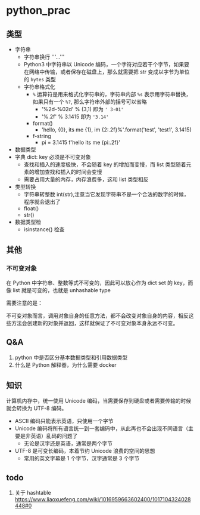 # python_prac

## 类型
- 字符串
  - 字符串换行 '''...'''
  - Python3 中字符串以 Unicode 编码，一个字符对应若干个字节，如果要在网络中传输，或者保存在磁盘上，那么就需要把 str 变成以字节为单位的 `bytes` 类型
  - 字符串格式化
    - `%` 运算符是用来格式化字符串的，字符串内部 `%s` 表示用字符串替换，如果只有一个 `%?`, 那么字符串外部的括号可以省略
      - '%2d-%02d' % (3,1)   即为 `' 3-01'` 
      - '%.2f' % 3.1415 即为 `'3.14'` 
    - format()
      - 'hello, {0}, its me {1}, im {2:.2f}%'.format('test', 'test1', 3.1415)
    - f-string
      - pi = 3.1415 f'hello its me {pi:.2f}'
- 数据类型
- 字典 dict: key 必须是不可变对象
  - 查找和插入的速度极快，不会随着 key 的增加而变慢，而 list 类型随着元素的增加查找和插入的时间会变慢
  - 需要占用大量的内存，内存浪费多，这和 list 类型相反
- 类型转换
  - 字符串转整数 int(str),注意当它发现字符串不是一个合法的数字的时候，程序就会退出了
  - float()
  - str()
- 数据类型检
  - isinstance() 检查

## 其他

### 不可变对象
在 Python 中字符串、整数等式不可变的，因此可以放心作为 dict set 的 key，而像 list 就是可变的，也就是 unhashable type

需要注意的是：

不可变对象而言，调用对象自身的任意方法，都不会改变对象自身的内容，相反这些方法会创建新的对象并返回，这样就保证了不可变对象本身永远不可变。


## Q&A
1. python 中是否区分基本数据类型和引用数据类型
2. 什么是 Python 解释器，为什么需要 docker


## 知识
计算机内存中，统一使用 Unicode 编码，当需要保存到硬盘或者需要传输的时候就会转换为 UTF-8 编码。

- ASCII 编码只能表示英语，只使用一个字节
- Unicode 编码将所有语言统一到一套编码中，从此再也不会出现不同语言（主要是非英语）乱码的问题了
  - 无论是汉字还是英语，通常是两个字节
- UTF-8 是可变长编码，本着节约 Unicode 浪费的空间的思想
  - 常用的英文字幕是 1 个字节，汉字通常是 3 个字节

## todo
1. 关于 hashtable  https://www.liaoxuefeng.com/wiki/1016959663602400/1017104324028448#0